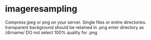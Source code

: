 # imageresampling
Compress jpeg or png on your server. Single files or entire directories.
transparent background should be retained in .png
enter directory as /dirname/
DO not select 100% quality for .png
